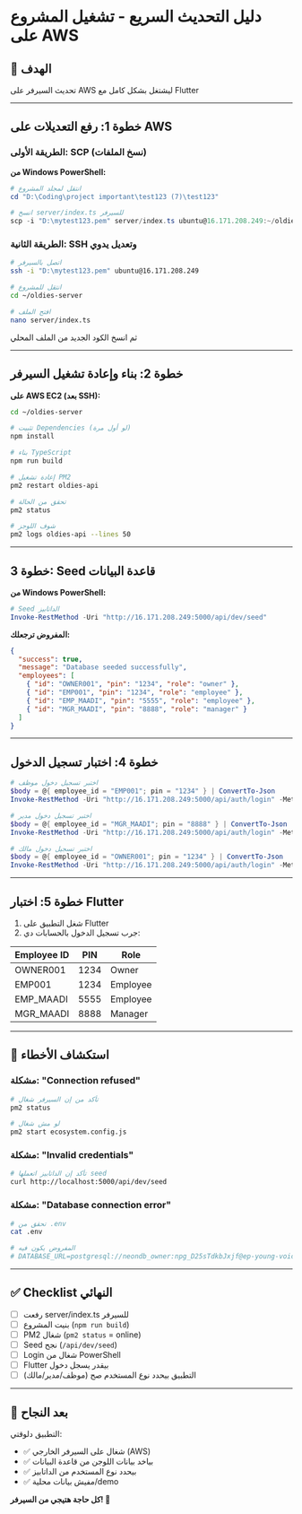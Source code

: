 # دليل التحديث السريع - تشغيل المشروع على AWS

## 🎯 الهدف
تحديث السيرفر على AWS ليشتغل بشكل كامل مع Flutter

---

## خطوة 1: رفع التعديلات على AWS

### الطريقة الأولى: SCP (نسخ الملفات)

**من Windows PowerShell:**

```powershell
# انتقل لمجلد المشروع
cd "D:\Coding\project important\test123 (7)\test123"

# انسخ server/index.ts للسيرفر
scp -i "D:\mytest123.pem" server/index.ts ubuntu@16.171.208.249:~/oldies-server/server/
```

### الطريقة الثانية: SSH وتعديل يدوي

```bash
# اتصل بالسيرفر
ssh -i "D:\mytest123.pem" ubuntu@16.171.208.249

# انتقل للمشروع
cd ~/oldies-server

# افتح الملف
nano server/index.ts
```

ثم انسخ الكود الجديد من الملف المحلي

---

## خطوة 2: بناء وإعادة تشغيل السيرفر

**على AWS EC2 (بعد SSH):**

```bash
cd ~/oldies-server

# تثبيت Dependencies (لو أول مرة)
npm install

# بناء TypeScript
npm run build

# إعادة تشغيل PM2
pm2 restart oldies-api

# تحقق من الحالة
pm2 status

# شوف اللوجز
pm2 logs oldies-api --lines 50
```

---

## خطوة 3: Seed قاعدة البيانات

**من Windows PowerShell:**

```powershell
# Seed الداتابيز
Invoke-RestMethod -Uri "http://16.171.208.249:5000/api/dev/seed"
```

**المفروض ترجعلك:**
```json
{
  "success": true,
  "message": "Database seeded successfully",
  "employees": [
    { "id": "OWNER001", "pin": "1234", "role": "owner" },
    { "id": "EMP001", "pin": "1234", "role": "employee" },
    { "id": "EMP_MAADI", "pin": "5555", "role": "employee" },
    { "id": "MGR_MAADI", "pin": "8888", "role": "manager" }
  ]
}
```

---

## خطوة 4: اختبار تسجيل الدخول

```powershell
# اختبر تسجيل دخول موظف
$body = @{ employee_id = "EMP001"; pin = "1234" } | ConvertTo-Json
Invoke-RestMethod -Uri "http://16.171.208.249:5000/api/auth/login" -Method Post -Body $body -ContentType "application/json"

# اختبر تسجيل دخول مدير
$body = @{ employee_id = "MGR_MAADI"; pin = "8888" } | ConvertTo-Json
Invoke-RestMethod -Uri "http://16.171.208.249:5000/api/auth/login" -Method Post -Body $body -ContentType "application/json"

# اختبر تسجيل دخول مالك
$body = @{ employee_id = "OWNER001"; pin = "1234" } | ConvertTo-Json
Invoke-RestMethod -Uri "http://16.171.208.249:5000/api/auth/login" -Method Post -Body $body -ContentType "application/json"
```

---

## خطوة 5: اختبار Flutter

1. شغل التطبيق على Flutter
2. جرب تسجيل الدخول بالحسابات دي:

| Employee ID | PIN  | Role     |
|-------------|------|----------|
| OWNER001    | 1234 | Owner    |
| EMP001      | 1234 | Employee |
| EMP_MAADI   | 5555 | Employee |
| MGR_MAADI   | 8888 | Manager  |

---

## 🔧 استكشاف الأخطاء

### مشكلة: "Connection refused"

```bash
# تأكد من إن السيرفر شغال
pm2 status

# لو مش شغال
pm2 start ecosystem.config.js
```

### مشكلة: "Invalid credentials"

```bash
# تأكد إن الداتابيز اتعملها seed
curl http://localhost:5000/api/dev/seed
```

### مشكلة: "Database connection error"

```bash
# تحقق من .env
cat .env

# المفروض يكون فيه
# DATABASE_URL=postgresql://neondb_owner:npg_D25sTdkbJxjf@ep-young-voice-ady0hrfd-pooler.c-2.us-east-1.aws.neon.tech/neondb?sslmode=require
```

---

## ✅ Checklist النهائي

- [ ] رفعت server/index.ts للسيرفر
- [ ] بنيت المشروع (`npm run build`)
- [ ] PM2 شغال (`pm2 status` = online)
- [ ] Seed نجح (`/api/dev/seed`)
- [ ] Login شغال من PowerShell
- [ ] Flutter بيقدر يسجل دخول
- [ ] التطبيق بيحدد نوع المستخدم صح (موظف/مدير/مالك)

---

## 🎉 بعد النجاح

التطبيق دلوقتي:
- ✅ شغال على السيرفر الخارجي (AWS)
- ✅ بياخد بيانات اللوجن من قاعدة البيانات
- ✅ بيحدد نوع المستخدم من الداتابيز
- ✅ مفيش بيانات محلية/demo

**كل حاجة هتيجي من السيرفر! 🚀**
